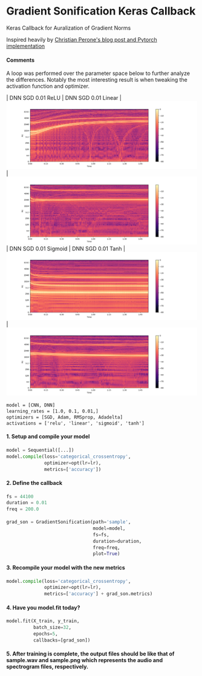 # Gradient Sonification Keras Callback
 Keras Callback for Auralization of Gradient Norms

Inspired heavily by [Christian Perone's blog post and Pytorch implementation](http://blog.christianperone.com/2019/08/listening-to-the-neural-network-gradient-norms-during-training/)

#### Comments
A loop was performed over the parameter space below to further analyze the differences. Notably the most interesting result is when tweaking the activation function and optimizer.

| DNN SGD 0.01 ReLU             |  DNN SGD 0.01 Linear |
![](assets/dnn_sgd_0.01_relu_spectrogram.png)  |  ![](assets/dnn_sgd_0.01_linear_spectrogram.png)
| DNN SGD 0.01 Sigmoid             |  DNN SGD 0.01 Tanh |
![](assets/dnn_sgd_0.01_sigmoid_spectrogram.png)  |  ![](assets/dnn_sgd_0.01_tanh_spectrogram.png)


```
model = [CNN, DNN]
learning_rates = [1.0, 0.1, 0.01,]
optimizers = [SGD, Adam, RMSprop, Adadelta]
activations = ['relu', 'linear', 'sigmoid', 'tanh']
```

#### 1. Setup and compile your model
```python
model = Sequential([...])
model.compile(loss='categorical_crossentropy',
              optimizer=opt(lr=lr),
              metrics=['accuracy'])     
```

#### 2. Define the callback
```python
fs = 44100
duration = 0.01
freq = 200.0

grad_son = GradientSonification(path='sample',
                                model=model,
                                fs=fs,
                                duration=duration,
                                freq=freq,
                                plot=True)                     
```

#### 3. Recompile your model with the new metrics
```python
model.compile(loss='categorical_crossentropy',
              optimizer=opt(lr=lr),
              metrics=['accuracy'] + grad_son.metrics)    
```

#### 4. Have you model.fit today?
```python
model.fit(X_train, y_train,
          batch_size=32,
          epochs=5,
          callbacks=[grad_son])
```

#### 5. After training is complete, the output files should be like that of sample.wav and sample.png which represents the audio and spectrogram files, respectively.
